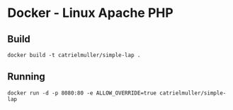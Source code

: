 # Docker - Linux Apache PHP

## Build
```
docker build -t catrielmuller/simple-lap .
```
## Running
```
docker run -d -p 8080:80 -e ALLOW_OVERRIDE=true catrielmuller/simple-lap
```
